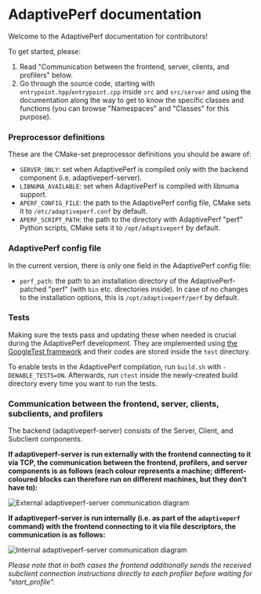 # AdaptivePerf documentation
Welcome to the AdaptivePerf documentation for contributors!

To get started, please:
1. Read "Communication between the frontend, server, clients, and profilers" below.
2. Go through the source code, starting with ```entrypoint.hpp```/```entrypoint.cpp``` inside ```src``` and ```src/server``` and using the documentation along the way to get to know the specific classes and functions (you can browse "Namespaces" and "Classes" for this purpose).

### Preprocessor definitions
These are the CMake-set preprocessor definitions you should be aware of:
* ```SERVER_ONLY```: set when AdaptivePerf is compiled only with the backend component (i.e. adaptiveperf-server).
* ```LIBNUMA_AVAILABLE```: set when AdaptivePerf is compiled with libnuma support.
* ```APERF_CONFIG_FILE```: the path to the AdaptivePerf config file, CMake sets it to ```/etc/adaptiveperf.conf``` by default.
* ```APERF_SCRIPT_PATH```: the path to the directory with AdaptivePerf "perf" Python scripts, CMake sets it to ```/opt/adaptiveperf``` by default.

### AdaptivePerf config file
In the current version, there is only one field in the AdaptivePerf config file:
* ```perf_path```: the path to an installation directory of the AdaptivePerf-patched "perf" (with ```bin``` etc. directories inside). In case of no changes to the installation options, this is ```/opt/adaptiveperf/perf``` by default.

### Tests
Making sure the tests pass and updating these when needed is crucial during the AdaptivePerf development. They are implemented using [the GoogleTest framework](https://github.com/google/googletest) and their codes are stored inside the ```test``` directory.

To enable tests in the AdaptivePerf compilation, run ```build.sh``` with ```-DENABLE_TESTS=ON```. Afterwards, run ```ctest``` inside the newly-created build directory every time you want to run the tests.

### Communication between the frontend, server, clients, subclients, and profilers
The backend (adaptiveperf-server) consists of the Server, Client, and Subclient components.

**If adaptiveperf-server is run externally with the frontend connecting to it via TCP, the communication between the frontend, profilers, and server components is as follows (each colour represents a machine; different-coloured blocks can therefore run on different machines, but they don't have to):**

<img class="main_page_img" src="external.svg" alt="External adaptiveperf-server communication diagram" />

**If adaptiveperf-server is run internally (i.e. as part of the ```adaptiveperf``` command) with the frontend connecting to it via file descriptors, the communication is as follows:**

<img class="main_page_img" src="internal.svg" alt="Internal adaptiveperf-server communication diagram" />

*Please note that in both cases the frontend additionally sends the received subclient connection instructions directly to each profiler before waiting for "start_profile".*

